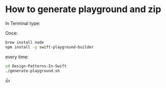 How to generate playground and zip
==================================

In Terminal type:

Once:

```bash
brew install node
npm install -g swift-playground-builder
```

every time:

```bash
cd Design-Patterns-In-Swift
./generate-playground.sh
```

👍